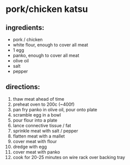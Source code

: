 # pork/chicken katsu

## ingredients:

- pork / chicken
- white flour, enough to cover all meat
- 1 egg
- panko, enough to cover all meat
- olive oil
- salt
- pepper

## directions:

1. thaw meat ahead of time 
1. preheat oven to 200c (~400f)
1. pan fry panko in olive oil, pour onto plate
1. scramble egg in a bowl
1. pour flour into a plate
1. lance connective tissue / fat
1. sprinkle meat with salt / pepper
1. flatten meat with a mallet
1. cover meat with flour
1. dredge with egg
1. cover meat with panko
1. cook for 20-25 minutes on wire rack over backing tray
